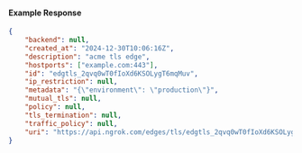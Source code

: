<!-- Code generated for API Clients. DO NOT EDIT. -->

#### Example Response

```json
{
	"backend": null,
	"created_at": "2024-12-30T10:06:16Z",
	"description": "acme tls edge",
	"hostports": ["example.com:443"],
	"id": "edgtls_2qvq0wT0fIoXd6KSOLygT6mqMuv",
	"ip_restriction": null,
	"metadata": "{\"environment\": \"production\"}",
	"mutual_tls": null,
	"policy": null,
	"tls_termination": null,
	"traffic_policy": null,
	"uri": "https://api.ngrok.com/edges/tls/edgtls_2qvq0wT0fIoXd6KSOLygT6mqMuv"
}
```
